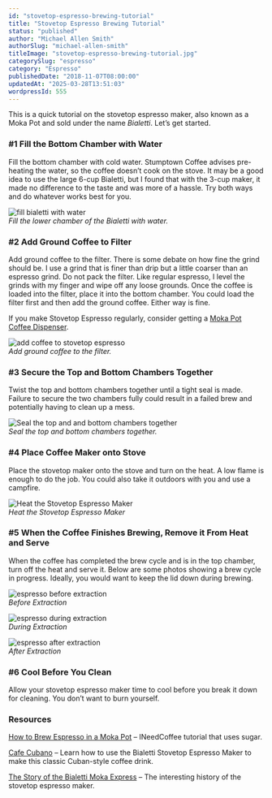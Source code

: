 ```yaml
---
id: "stovetop-espresso-brewing-tutorial"
title: "Stovetop Espresso Brewing Tutorial"
status: "published"
author: "Michael Allen Smith"
authorSlug: "michael-allen-smith"
titleImage: "stovetop-espresso-brewing-tutorial.jpg"
categorySlug: "espresso"
category: "Espresso"
publishedDate: "2018-11-07T08:00:00"
updatedAt: "2025-03-28T13:51:03"
wordpressId: 555
---
```


This is a quick tutorial on the stovetop espresso maker, also known as a Moka Pot and sold under the name *Bialetti*. Let’s get started.

### #1 Fill the Bottom Chamber with Water

Fill the bottom chamber with cold water. Stumptown Coffee advises pre-heating the water, so the coffee doesn’t cook on the stove. It may be a good idea to use the large 6-cup Bialetti, but I found that with the 3-cup maker, it made no difference to the taste and was more of a hassle. Try both ways and do whatever works best for you.

![fill bialetti with water](fill-bialetti-with-water.jpg)  
*Fill the lower chamber of the Bialetti with water.*

### #2 Add Ground Coffee to Filter

Add ground coffee to the filter. There is some debate on how fine the grind should be. I use a grind that is finer than drip but a little coarser than an espresso grind. Do not pack the filter. Like regular espresso, I level the grinds with my finger and wipe off any loose grounds. Once the coffee is loaded into the filter, place it into the bottom chamber. You could load the filter first and then add the ground coffee. Either way is fine.

If you make Stovetop Espresso regularly, consider getting a [Moka Pot Coffee Dispenser](http://ineedcoffee.com/moka-pot-coffee-dispenser-review/).

![add coffee to stovetop espresso](add-coffee-to-stovetop-espresso.jpg)  
*Add ground coffee to the filter.*

### #3 Secure the Top and Bottom Chambers Together

Twist the top and bottom chambers together until a tight seal is made. Failure to secure the two chambers fully could result in a failed brew and potentially having to clean up a mess.

![Seal the top and and bottom chambers together](seal-espresso-maker.jpg)  
*Seal the top and bottom chambers together.*

### #4 Place Coffee Maker onto Stove

Place the stovetop maker onto the stove and turn on the heat. A low flame is enough to do the job. You could also take it outdoors with you and use a campfire.

![Heat the Stovetop Espresso Maker](add-heat-espresso-maker.jpg)  
*Heat the Stovetop Espresso Maker*

### #5 When the Coffee Finishes Brewing, Remove it From Heat and Serve

When the coffee has completed the brew cycle and is in the top chamber, turn off the heat and serve it. Below are some photos showing a brew cycle in progress. Ideally, you would want to keep the lid down during brewing.

![espresso before extraction](espresso-before-extraction.jpg)  
*Before Extraction*

![espresso during extraction](espresso-during-extraction.jpg)  
*During Extraction*

![espresso after extraction](espresso-after-extraction.jpg)  
*After Extraction*

### #6 Cool Before You Clean

Allow your stovetop espresso maker time to cool before you break it down for cleaning. You don’t want to burn yourself.

### Resources

[How to Brew Espresso in a Moka Pot](http://ineedcoffee.com/brewing-espresso-in-a-moka/) – INeedCoffee tutorial that uses sugar.

[Cafe Cubano](http://ineedcoffee.com/cafe-cubano-cuban-coffee/) – Learn how to use the Bialetti Stovetop Espresso Maker to make this classic Cuban-style coffee drink.

[The Story of the Bialetti Moka Express](http://ineedcoffee.com/the-story-of-the-bialetti-moka-express/) – The interesting history of the stovetop espresso maker.